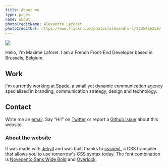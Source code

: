 ```yaml
---
title: About me
type: pages
name: about
photoCreditName: Alexandre Laforet
photoCreditUrl: https://www.flickr.com/photos/alexandre-l/8235486258/
---
```


<img class="about-me-avatar" src="http://www.gravatar.com/avatar/1a1f15fe300ad6a9a16e5f6b034ebace?s=150">

Hello, I'm Maxime Laforet. I am a French Front-End Developer based in Brussels, Belgium.

## Work

I'm currently working at [Spade](http://spade.be), a small yet dynamic communication agency specialized in branding, communication strategy, design and technology.

## Contact

Write me an [email](mailto:hi@macx.im). Say "Hi!" on [Twitter](http://twitter.com/?status=Hi!,%20@macxim%20) or report a [Github Issue](https://github.com/macxim/macxim.github.com/issues) about this website.

### About the website

It was made with [Jekyll](https://github.com/mojombo/jekyll) and was built thanks to [cssnext](http://cssnext.github.io/), a CSS transpiler that allows you to use tomorrow's CSS syntax today. The font combination is [Novecento Sans Wide Bold](https://www.myfonts.com/fonts/synthview/novecento/wide-bold/) and [Overlock](http://www.fontsquirrel.com/fonts/overlock).
